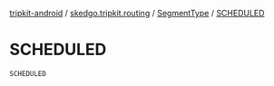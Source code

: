 [tripkit-android](../../index.md) / [skedgo.tripkit.routing](../index.md) / [SegmentType](index.md) / [SCHEDULED](./-s-c-h-e-d-u-l-e-d.md)

# SCHEDULED

`SCHEDULED`